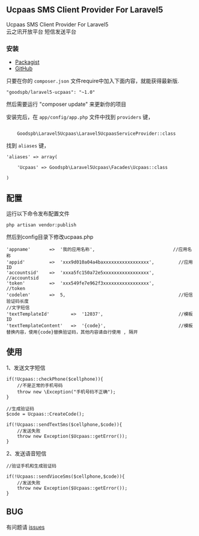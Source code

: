 ## Ucpaas SMS Client Provider For Laravel5

Ucpaas SMS Client Provider For Laravel5 <br>
云之讯开放平台 短信发送平台


### 安装

- [Packagist](https://packagist.org/packages/goodspb/laravel5-ucpaas)
- [GitHub](https://github.com/goodspb/laravel5-ucpaas)

只要在你的 `composer.json` 文件require中加入下面内容，就能获得最新版.

~~~
"goodspb/laravel5-ucpaas": "~1.0"
~~~

然后需要运行 "composer update" 来更新你的项目

安装完后，在 `app/config/app.php` 文件中找到 `providers` 键，

~~~

    Goodspb\Laravel5Ucpaas\Laravel5UcpaasServiceProvider::class

~~~

找到 `aliases` 键，

~~~
'aliases' => array(

    'Ucpaas' => Goodspb\Laravel5Ucpaas\Facades\Ucpaas::class

)
~~~

## 配置
运行以下命令发布配置文件
~~~
php artisan vendor:publish
~~~
然后到config目录下修改ucpaas.php
~~~
'appname'       =>  '我的应用名称',                             //应用名称
'appid'         =>  'xxx9d010a04a4baxxxxxxxxxxxxxxxxx',         //应用ID
'accountsid'    =>  'xxxa5fc150a72e5xxxxxxxxxxxxxxxxx',         //accountsid
'token'         =>  'xxx549fe7e962f3xxxxxxxxxxxxxxxxx',         //token
'codelen'       =>  5,                                          //短信验证码长度
//文字短信
'textTemplateId'        =>  '12037',                            //模板ID
'textTemplateContent'   =>  '{code}',                           //模板替换内容，使用{code}替换验证码，其他内容请自行使用 , 隔开
~~~

## 使用
1、发送文字短信
~~~
if(!Ucpaas::checkPhone($cellphone)){
    //不是正常的手机号码
    throw new \Exception("手机号码不正确");
}

//生成验证码
$code = Ucpaas::CreateCode();

if(!Ucpaas::sendTextSms($cellphone,$code)){
    //发送失败
    throw new Exception($Ucpaas::getError());
}
~~~

2、发送语音短信
~~~
//验证手机和生成验证码

if(!Ucpaas::sendVioceSms($cellphone,$code)){
    //发送失败
    throw new Exception($Ucpaas::getError());
}
~~~


## BUG
有问题请 [issues](https://github.com/goodspb/laravel5-ucpaas/issues)

